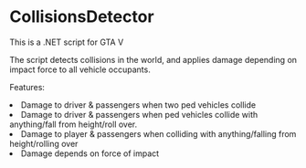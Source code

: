 # CollisionsDetector
This is a .NET script for GTA V

The script detects collisions in the world, and applies damage depending on impact force to all vehicle occupants.

Features:
<li>Damage to driver & passengers when two ped vehicles collide
<li>Damage to driver & passengers when ped vehicles collide with anything/fall from height/roll over.
<li>Damage to player & passengers when colliding with anything/falling from height/rolling over
<li>Damage depends on force of impact
